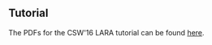 ## Tutorial

The PDFs for the CSW'16 LARA tutorial can be found [here](https://paginas.fe.up.pt/~specs/projects/lara/doku.php?id=lara:tutorial).
